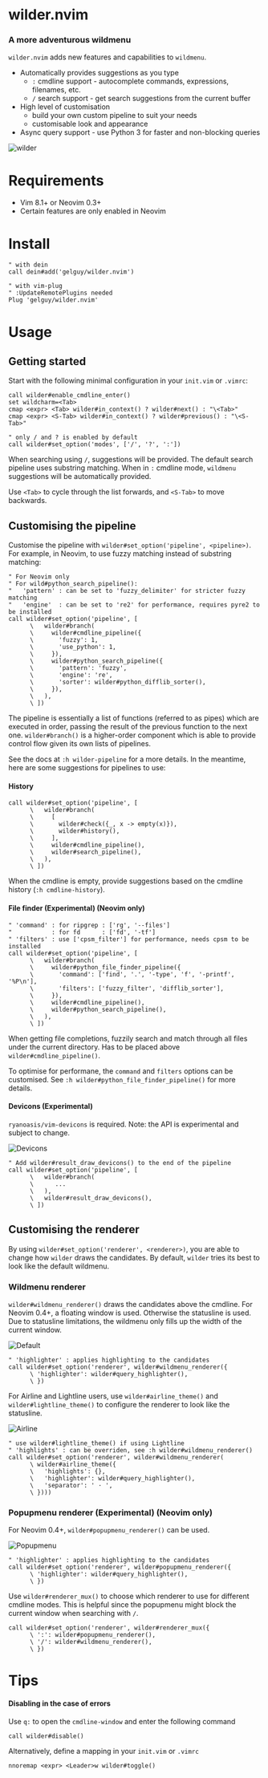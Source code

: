 # wilder.nvim
### A more adventurous wildmenu

`wilder.nvim` adds new features and capabilities to `wildmenu`.
- Automatically provides suggestions as you type
  - `:` cmdline support - autocomplete commands, expressions, filenames, etc.
  - `/` search support - get search suggestions from the current buffer
- High level of customisation
  - build your own custom pipeline to suit your needs
  - customisable look and appearance
- Async query support - use Python 3 for faster and non-blocking queries

![wilder](https://i.imgur.com/5kkjB7X.gif)

# Requirements

- Vim 8.1+ or Neovim 0.3+
- Certain features are only enabled in Neovim

# Install

```vim
" with dein
call dein#add('gelguy/wilder.nvim')

" with vim-plug
" :UpdateRemotePlugins needed
Plug 'gelguy/wilder.nvim'
```

# Usage

## Getting started

Start with the following minimal configuration in your `init.vim` or `.vimrc`:

```vim
call wilder#enable_cmdline_enter()
set wildcharm=<Tab>
cmap <expr> <Tab> wilder#in_context() ? wilder#next() : "\<Tab>"
cmap <expr> <S-Tab> wilder#in_context() ? wilder#previous() : "\<S-Tab>"

" only / and ? is enabled by default
call wilder#set_option('modes', ['/', '?', ':'])
```

When searching using `/`, suggestions will be provided. The default search pipeline uses substring matching.
When in `:` cmdline mode, `wildmenu` suggestions will be automatically provided.

Use `<Tab>` to cycle through the list forwards, and `<S-Tab>` to move backwards.

## Customising the pipeline

Customise the pipeline with `wilder#set_option('pipeline', <pipeline>)`.
For example, in Neovim, to use fuzzy matching instead of substring matching:

```vim
" For Neovim only
" For wild#python_search_pipeline():
"   'pattern' : can be set to 'fuzzy_delimiter' for stricter fuzzy matching
"   'engine'  : can be set to 're2' for performance, requires pyre2 to be installed
call wilder#set_option('pipeline', [
      \   wilder#branch(
      \     wilder#cmdline_pipeline({
      \       'fuzzy': 1,
      \       'use_python': 1,
      \     }),
      \     wilder#python_search_pipeline({
      \       'pattern': 'fuzzy',
      \       'engine': 're',
      \       'sorter': wilder#python_difflib_sorter(),
      \     }),
      \   ),
      \ ])
```

The pipeline is essentially a list of functions (referred to as pipes) which are executed in order, passing the result of the previous function to the next one. `wilder#branch()` is a higher-order component which is able to provide control flow given its own lists of pipelines.

See the docs at `:h wilder-pipeline` for a more details. In the meantime, here are some suggestions for pipelines to use:

#### History

```vim
call wilder#set_option('pipeline', [
      \   wilder#branch(
      \     [
      \       wilder#check({_, x -> empty(x)}),
      \       wilder#history(),
      \     ],
      \     wilder#cmdline_pipeline(),
      \     wilder#search_pipeline(),
      \   ),
      \ ])
```

When the cmdline is empty, provide suggestions based on the cmdline history (`:h cmdline-history`).

#### File finder (Experimental) (Neovim only)

```vim
" 'command' : for ripgrep : ['rg', '--files']
"           : for fd      : ['fd', '-tf']
" 'filters' : use ['cpsm_filter'] for performance, needs cpsm to be installed
call wilder#set_option('pipeline', [
      \   wilder#branch(
      \     wilder#python_file_finder_pipeline({
      \       'command': ['find', '.', '-type', 'f', '-printf', '%P\n'],
      \       'filters': ['fuzzy_filter', 'difflib_sorter'],
      \     }),
      \     wilder#cmdline_pipeline(),
      \     wilder#python_search_pipeline(),
      \   ),
      \ ])
```

When getting file completions, fuzzily search and match through all files under the current directory. Has to be placed above `wilder#cmdline_pipeline()`.

To optimise for performane, the `command` and `filters` options can be customised. See `:h wilder#python_file_finder_pipeline()` for more details.

#### Devicons (Experimental)

`ryanoasis/vim-devicons` is required. Note: the API is experimental and subject to change.

![Devicons](https://i.imgur.com/twcyhtv.png)

```vim
" Add wilder#result_draw_devicons() to the end of the pipeline
call wilder#set_option('pipeline', [
      \   wilder#branch(
      \      ...
      \   ),
      \   wilder#result_draw_devicons(),
      \ ])
```

## Customising the renderer

By using `wilder#set_option('renderer', <renderer>)`, you are able to change how `wilder` draws the candidates. By default, `wilder` tries its best to look like the default wildmenu.

### Wildmenu renderer

`wilder#wildmenu_renderer()` draws the candidates above the cmdline. For Neovim 0.4+, a floating window is used. Otherwise the statusline is used.
Due to statusline limitations, the wildmenu only fills up the width of the current window.

![Default](https://i.imgur.com/vIgIt4v.png)

```vim
" 'highlighter' : applies highlighting to the candidates
call wilder#set_option('renderer', wilder#wildmenu_renderer({
      \ 'highlighter': wilder#query_highlighter(),
      \ })
```

For Airline and Lightline users, use `wilder#airline_theme()` and `wilder#lightline_theme()` to configure the renderer to look like the statusline.

![Airline](https://i.imgur.com/kG5RTtq.png)

```vim
" use wilder#lightline_theme() if using Lightline
" 'highlights' : can be overriden, see :h wilder#wildmenu_renderer()
call wilder#set_option('renderer', wilder#wildmenu_renderer(
      \ wilder#airline_theme({
      \   'highlights': {},
      \   'highlighter': wilder#query_highlighter(),
      \   'separator': ' · ',
      \ })))
```

### Popupmenu renderer (Experimental) (Neovim only)

For Neovim 0.4+, `wilder#popupmenu_renderer()` can be used.

![Popupmenu](https://i.imgur.com/YcVk7le.png)

```vim
" 'highlighter' : applies highlighting to the candidates
call wilder#set_option('renderer', wilder#popupmenu_renderer({
      \ 'highlighter': wilder#query_highlighter(),
      \ })
```

Use `wilder#renderer_mux()` to choose which renderer to use for different cmdline modes.
This is helpful since the popupmenu might block the current window when searching with `/`.

```vim
call wilder#set_option('renderer', wilder#renderer_mux({
      \ ':': wilder#popupmenu_renderer(),
      \ '/': wilder#wildmenu_renderer(),
      \ })
```

# Tips

#### Disabling in the case of errors

Use `q:` to open the `cmdline-window` and enter the following command

```
call wilder#disable()
```

Alternatively, define a mapping in your `init.vim` or `.vimrc`

```
nnoremap <expr> <Leader>w wilder#toggle()
```
